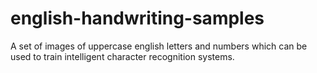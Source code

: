 english-handwriting-samples
===========================

A set of images of uppercase english letters and numbers which can be used to train intelligent character recognition systems.